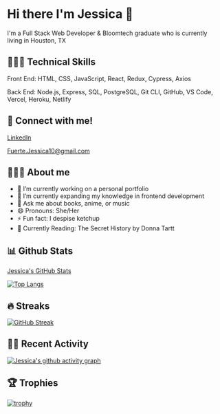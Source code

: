 # Hi there I'm Jessica 👋

I'm a Full Stack Web Developer & Bloomtech graduate who is currently living in Houston, TX

## 👩🏻‍💻 Technical Skills
Front End: HTML, CSS, JavaScript, React, Redux, Cypress, Axios

Back End: Node.js, Express, SQL, PostgreSQL, Git CLI, GitHub, VS Code, Vercel, Heroku, Netlify

## 📲 Connect with me!

 [LinkedIn](https://www.linkedin.com/in/jessica-fuerte-119908223/ "LinkedIn Profile")
 
 Fuerte.Jessica10@gmail.com 
 
## 💁🏻‍♀️ About me 

- 🔭 I’m currently working on a personal portfolio
- 🌱 I’m currently expanding my knowledge in frontend development
- 💬 Ask me about books, anime, or music
- 😄 Pronouns: She/Her
- ⚡ Fun fact: I despise ketchup
- 📖 Currently Reading: The Secret History by Donna Tartt
 
## 📊 Github Stats

[Jessica's GitHub Stats](https://github-readme-stats.vercel.app/api?username=jefuerte&show_icons=true&theme=radical)

 
[![Top Langs](https://github-readme-stats.vercel.app/api/top-langs/?username=jefuerte&layout=compact&theme=radical)](https://github.com/anuraghazra/github-readme-stats)



## 🔥 Streaks

[![GitHub Streak](https://github-readme-streak-stats.herokuapp.com/?user=jefuerte&theme=synthwave)](https://git.io/streak-stats)


## ✌🏼 Recent Activity 

[![Jessica's github activity graph](https://activity-graph.herokuapp.com/graph?username=jefuerte&theme=synthwave-84)](https://github.com/ashutosh00710/github-readme-activity-graph)


## 🏆 Trophies 

[![trophy](https://github-profile-trophy.vercel.app/?username=jefuerte&theme=discord)](https://github.com/ryo-ma/github-profile-trophy)
